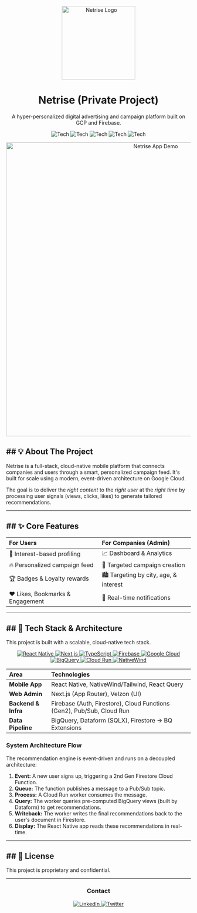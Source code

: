 
<div align="center">

  <img src="URL_TO_YOUR_LOGO" alt="Netrise Logo" width="200" />

  <h1>Netrise (Private Project)</h1>

  <p>
    A hyper-personalized digital advertising and campaign platform built on GCP and Firebase.
  </p>

  <p>
    <img alt="Tech" src="https://img.shields.io/badge/React_Native-20232A?style=for-the-badge&logo=react&logoColor=61DAFB">
    <img alt="Tech" src="https://img.shields.io/badge/Next.js-000000?style=for-the-badge&logo=nextdotjs&logoColor=white">
    <img alt="Tech" src="https://img.shields.io/badge/Firebase-FFCA28?style=for-the-badge&logo=firebase&logoColor=black">
    <img alt="Tech" src="https://img.shields.io/badge/Google_Cloud-4285F4?style=for-the-badge&logo=googlecloud&logoColor=white">
    <img alt="Tech" src="https://img.shields.io/badge/BigQuery-E670B2?style=for-the-badge&logo=bigquery&logoColor=white">
  </p>
  
</div>

<p align="center">
  <img src="URL_TO_YOUR_DEMO_GIF" alt="Netrise App Demo" width="800" />
</p>

## ## 💡 About The Project

Netrise is a full-stack, cloud-native mobile platform that connects companies and users through a smart, personalized campaign feed. It's built for scale using a modern, event-driven architecture on Google Cloud.

The goal is to deliver the *right content* to the *right user* at the *right time* by processing user signals (views, clicks, likes) to generate tailored recommendations.

---

## ## ✨ Core Features

| For Users | For Companies (Admin) |
| :--- | :--- |
| 👤 Interest-based profiling | 📈 Dashboard & Analytics |
| 🔥 Personalized campaign feed | 🎯 Targeted campaign creation |
| 🏆 Badges & Loyalty rewards | 🏙️ Targeting by city, age, & interest |
| ❤️ Likes, Bookmarks & Engagement | 🔔 Real-time notifications |

---

## ## 🚀 Tech Stack & Architecture

This project is built with a scalable, cloud-native tech stack.

<p align="center">
  <a href="https://reactnative.dev/">
    <img src="https://img.shields.io/badge/React_Native-20232A?style=for-the-badge&logo=react&logoColor=61DAFB" alt="React Native">
  </a>
  <a href="https://nextjs.org/">
    <img src="https://img.shields.io/badge/Next.js-000000?style=for-the-badge&logo=nextdotjs&logoColor=white" alt="Next.js">
  </a>
  <a href="https://www.typescriptlang.org/">
    <img src="https://img.shields.io/badge/TypeScript-3178C6?style=for-the-badge&logo=typescript&logoColor=white" alt="TypeScript">
  </a>
  <a href="https://firebase.google.com/">
    <img src="https://img.shields.io/badge/Firebase-FFCA28?style=for-the-badge&logo=firebase&logoColor=black" alt="Firebase">
  </a>
  <a href="https://cloud.google.com/">
    <img src="https://img.shields.io/badge/Google_Cloud-4285F4?style=for-the-badge&logo=googlecloud&logoColor=white" alt="Google Cloud">
  </a>
  <a href="https://cloud.google.com/bigquery">
    <img src="https://img.shields.io/badge/BigQuery-E670B2?style=for-the-badge&logo=bigquery&logoColor=white" alt="BigQuery">
  </a>
  <a href="https://cloud.google.com/run">
    <img src="https://img.shields.io/badge/Cloud_Run-2596be?style=for-the-badge&logo=googlecloud&logoColor=white" alt="Cloud Run">
  </a>
  <a href="https://www.nativewind.dev/">
    <img src="https://img.shields.io/badge/NativeWind-38bdf8?style=for-the-badge&logo=tailwindcss&logoColor=white" alt="NativeWind">
  </a>
</p>

| Area | Technologies |
| :--- | :--- |
| **Mobile App** | React Native, NativeWind/Tailwind, React Query |
| **Web Admin** | Next.js (App Router), Velzon (UI) |
| **Backend & Infra**| Firebase (Auth, Firestore), Cloud Functions (Gen2), Pub/Sub, Cloud Run |
| **Data Pipeline** | BigQuery, Dataform (SQLX), Firestore → BQ Extensions |

### System Architecture Flow

The recommendation engine is event-driven and runs on a decoupled architecture:

1.  **Event:** A new user signs up, triggering a 2nd Gen Firestore Cloud Function.
2.  **Queue:** The function publishes a message to a Pub/Sub topic.
3.  **Process:** A Cloud Run worker consumes the message.
4.  **Query:** The worker queries pre-computed BigQuery views (built by Dataform) to get recommendations.
5.  **Writeback:** The worker writes the final recommendations back to the user's document in Firestore.
6.  **Display:** The React Native app reads these recommendations in real-time.

---



## \#\# 📜 License

This project is proprietary and confidential.

-----
<div align="center"> <h3>Contact</h3> <p> <a href="https://www.google.com/search?q=https://www.linkedin.com/in/YOUR_USERNAME"> <img alt="LinkedIn" src="https://www.google.com/search?q=https://img.shields.io/badge/LinkedIn-0A66C2%3Fstyle%3Dfor-the-badge%26logo%3Dlinkedin%26logoColor%3Dwhite"> </a> <a href="https://twitter.com/YOUR_USERNAME"> <img alt="Twitter" src="https://www.google.com/search?q=https://img.shields.io/badge/Twitter-1DA1F2%3Fstyle%3Dfor-the-badge%26logo%3Dtwitter%26logoColor%3Dwhite"> </a> </p> </div>

```
```
